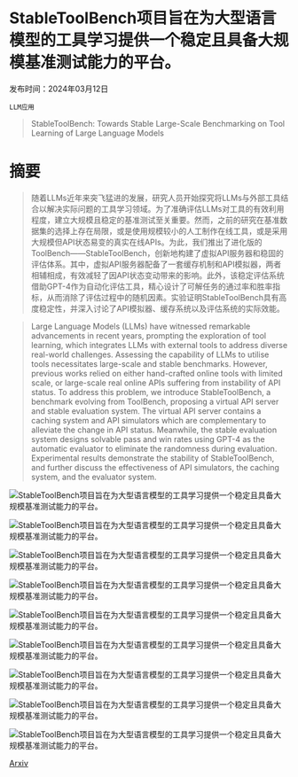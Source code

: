 # StableToolBench项目旨在为大型语言模型的工具学习提供一个稳定且具备大规模基准测试能力的平台。

发布时间：2024年03月12日

`LLM应用`

> StableToolBench: Towards Stable Large-Scale Benchmarking on Tool Learning of Large Language Models

# 摘要

> 随着LLMs近年来突飞猛进的发展，研究人员开始探究将LLMs与外部工具结合以解决实际问题的工具学习领域。为了准确评估LLMs对工具的有效利用程度，建立大规模且稳定的基准测试至关重要。然而，之前的研究在基准数据集的选择上存在局限，或是使用规模较小的人工制作在线工具，或是采用大规模但API状态易变的真实在线APIs。为此，我们推出了进化版的ToolBench——StableToolBench，创新地构建了虚拟API服务器和稳固的评估体系。其中，虚拟API服务器配备了一套缓存机制和API模拟器，两者相辅相成，有效减轻了因API状态变动带来的影响。此外，该稳定评估系统借助GPT-4作为自动化评估工具，精心设计了可解任务的通过率和胜率指标，从而消除了评估过程中的随机因素。实验证明StableToolBench具有高度稳定性，并深入讨论了API模拟器、缓存系统以及评估系统的实际效能。

> Large Language Models (LLMs) have witnessed remarkable advancements in recent years, prompting the exploration of tool learning, which integrates LLMs with external tools to address diverse real-world challenges. Assessing the capability of LLMs to utilise tools necessitates large-scale and stable benchmarks. However, previous works relied on either hand-crafted online tools with limited scale, or large-scale real online APIs suffering from instability of API status. To address this problem, we introduce StableToolBench, a benchmark evolving from ToolBench, proposing a virtual API server and stable evaluation system. The virtual API server contains a caching system and API simulators which are complementary to alleviate the change in API status. Meanwhile, the stable evaluation system designs solvable pass and win rates using GPT-4 as the automatic evaluator to eliminate the randomness during evaluation. Experimental results demonstrate the stability of StableToolBench, and further discuss the effectiveness of API simulators, the caching system, and the evaluator system.

![StableToolBench项目旨在为大型语言模型的工具学习提供一个稳定且具备大规模基准测试能力的平台。](../../../paper_images/2403.07714/x1.png)

![StableToolBench项目旨在为大型语言模型的工具学习提供一个稳定且具备大规模基准测试能力的平台。](../../../paper_images/2403.07714/x2.png)

![StableToolBench项目旨在为大型语言模型的工具学习提供一个稳定且具备大规模基准测试能力的平台。](../../../paper_images/2403.07714/x3.png)

![StableToolBench项目旨在为大型语言模型的工具学习提供一个稳定且具备大规模基准测试能力的平台。](../../../paper_images/2403.07714/x4.png)

![StableToolBench项目旨在为大型语言模型的工具学习提供一个稳定且具备大规模基准测试能力的平台。](../../../paper_images/2403.07714/x5.png)

![StableToolBench项目旨在为大型语言模型的工具学习提供一个稳定且具备大规模基准测试能力的平台。](../../../paper_images/2403.07714/x6.png)

![StableToolBench项目旨在为大型语言模型的工具学习提供一个稳定且具备大规模基准测试能力的平台。](../../../paper_images/2403.07714/x7.png)

![StableToolBench项目旨在为大型语言模型的工具学习提供一个稳定且具备大规模基准测试能力的平台。](../../../paper_images/2403.07714/x8.png)

![StableToolBench项目旨在为大型语言模型的工具学习提供一个稳定且具备大规模基准测试能力的平台。](../../../paper_images/2403.07714/x9.png)

[Arxiv](https://arxiv.org/abs/2403.07714)